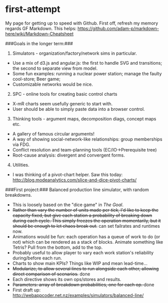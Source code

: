 # first-attempt
My page for getting up to speed with Github. First off, refresh my memory regards GF Markdown. This helps: https://github.com/adam-p/markdown-here/wiki/Markdown-Cheatsheet

###Goals in the longer term:###
1. Simulators - organization/factory/network sims in particular.
  * Use a mix of d3.js and angular.js: the first to handle SVG and transitions; the second to separate view from model.
  * Some fun examples: running a nuclear power station; manage the faulty cool-store; Beer game;
  * Customizable networks would be nice.
2. SPC - online tools for creating basic control charts
  * X-mR charts seem usefully generic to start with.
  * User should be able to simply paste data into a browser control.
3. Thinking tools - argument maps, decomposition diags, concept maps etc.
  * A gallery of famous circular arguments!
  * A way of showing social-network-like relationships: group memberships via FDG.
  * Conflict resolution and team-planning tools (EC/IO->Prerequisite tree)
  * Root-cause analysis: divergent and convergent forms.
4. Utilities.
  * I was thinking of a pivot-chart helper. Saw this today: http://blog.modeanalytics.com/slice-and-dice-pivot-charts/ 
 
###First project:###
Balanced production line simulator, with random breakdowns.
* This is loosely based on the "dice game" in *The Goal*.
* ~~Rather than vary the number of units made per *tick*, I'd like to keep the capacity fixed, but give each station a probability of breaking down during each cycle. This simply freezes the operation momentarily, but it should be enough to let chaos break out.~~ can set failrates and runtimes now.
* Animations would be fun: each operation has a queue of work to do (or not) which can be rendered as a stack of blocks. Animate something like Tetris? Pull from the bottom, add to the top.
* Probably useful to allow player to vary each work station's reliability during/before each run.
* Charts to show main KPIs? Things like WIP and mean lead-time...
* ~~Modularize, to allow several lines to run alongside each other, allowing direct comparison of scenarios.~~ done
* Each directive shows its own ops/stores and results.
* ~~Parameters: array of breakdown probabilities, one for each op. <jt-line-html failrate="[0.2,0.2,0.1,0.4,0.3]"></jt-line>~~ done
* First draft up: http://webappcoder.net.nz/examples/simulators/balanced-line/
